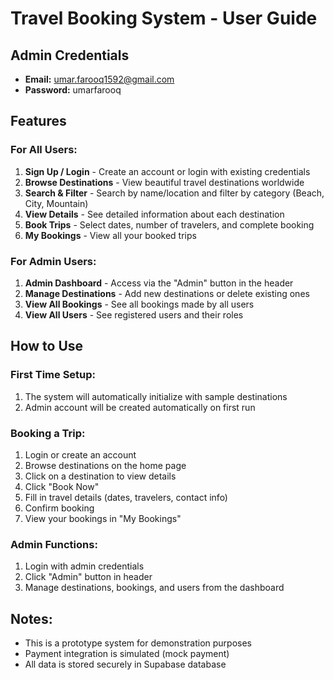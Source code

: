 # Travel Booking System - User Guide

## Admin Credentials
- **Email:** umar.farooq1592@gmail.com
- **Password:** umarfarooq

## Features

### For All Users:
1. **Sign Up / Login** - Create an account or login with existing credentials
2. **Browse Destinations** - View beautiful travel destinations worldwide
3. **Search & Filter** - Search by name/location and filter by category (Beach, City, Mountain)
4. **View Details** - See detailed information about each destination
5. **Book Trips** - Select dates, number of travelers, and complete booking
6. **My Bookings** - View all your booked trips

### For Admin Users:
1. **Admin Dashboard** - Access via the "Admin" button in the header
2. **Manage Destinations** - Add new destinations or delete existing ones
3. **View All Bookings** - See all bookings made by all users
4. **View All Users** - See registered users and their roles

## How to Use

### First Time Setup:
1. The system will automatically initialize with sample destinations
2. Admin account will be created automatically on first run

### Booking a Trip:
1. Login or create an account
2. Browse destinations on the home page
3. Click on a destination to view details
4. Click "Book Now"
5. Fill in travel details (dates, travelers, contact info)
6. Confirm booking
7. View your bookings in "My Bookings"

### Admin Functions:
1. Login with admin credentials
2. Click "Admin" button in header
3. Manage destinations, bookings, and users from the dashboard

## Notes:
- This is a prototype system for demonstration purposes
- Payment integration is simulated (mock payment)
- All data is stored securely in Supabase database
